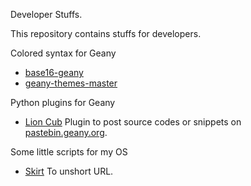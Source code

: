 Developer Stuffs.

This repository contains stuffs for developers.

Colored syntax for Geany
- [base16-geany](https://github.com/mlleparker/DevStuff/tree/master/base16-geany)
- [geany-themes-master](https://github.com/mlleparker/DevStuff/tree/master/geany-themes-master)


Python plugins for Geany
- [Lion Cub](https://github.com/mlleparker/DevStuff/tree/master/GeanyPy/Plugins/Lion%20Cub)
  Plugin to post source codes or snippets on [pastebin.geany.org](http://pastebin.geany.org).

Some little scripts for my OS
- [Skirt](https://github.com/mlleparker/DevStuff/tree/master/OS/Skirt)
  To unshort URL.


